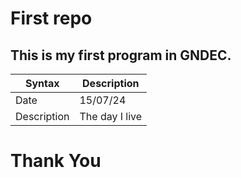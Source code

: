 # First repo

## This is my first program in GNDEC.
| Syntax | Description |
|---|---|
| Date | 15/07/24 |
| Description | The day I live |

# Thank You
